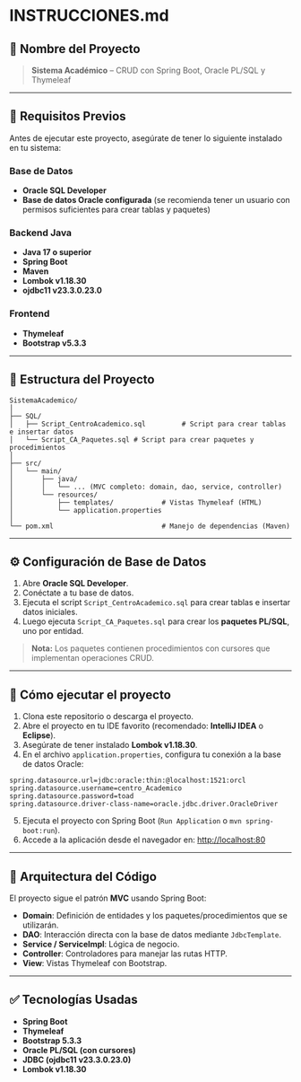 
# INSTRUCCIONES.md

## 📌 Nombre del Proyecto
> **Sistema Académico** – CRUD con Spring Boot, Oracle PL/SQL y Thymeleaf

---

## 🧰 Requisitos Previos

Antes de ejecutar este proyecto, asegúrate de tener lo siguiente instalado en tu sistema:

### Base de Datos
- **Oracle SQL Developer**
- **Base de datos Oracle configurada** (se recomienda tener un usuario con permisos suficientes para crear tablas y paquetes)

### Backend Java
- **Java 17 o superior**
- **Spring Boot**
- **Maven**
- **Lombok v1.18.30**
- **ojdbc11 v23.3.0.23.0**

### Frontend
- **Thymeleaf**
- **Bootstrap v5.3.3**

---

## 📁 Estructura del Proyecto

```
SistemaAcademico/
│
├── SQL/
│   ├── Script_CentroAcademico.sql         # Script para crear tablas e insertar datos
│   └── Script_CA_Paquetes.sql # Script para crear paquetes y procedimientos
│
├── src/
│   └── main/
│       ├── java/
│       │   └── ... (MVC completo: domain, dao, service, controller)
│       └── resources/
│           ├── templates/            # Vistas Thymeleaf (HTML)
│           └── application.properties
│
└── pom.xml                           # Manejo de dependencias (Maven)
```

---

## ⚙️ Configuración de Base de Datos

1. Abre **Oracle SQL Developer**.
2. Conéctate a tu base de datos.
3. Ejecuta el script `Script_CentroAcademico.sql` para crear tablas e insertar datos iniciales.
4. Luego ejecuta `Script_CA_Paquetes.sql` para crear los **paquetes PL/SQL**, uno por entidad.

> **Nota:** Los paquetes contienen procedimientos con cursores que implementan operaciones CRUD.

---

## 🧪 Cómo ejecutar el proyecto

1. Clona este repositorio o descarga el proyecto.
2. Abre el proyecto en tu IDE favorito (recomendado: **IntelliJ IDEA** o **Eclipse**).
3. Asegúrate de tener instalado **Lombok v1.18.30**.
4. En el archivo `application.properties`, configura tu conexión a la base de datos Oracle:

```properties
spring.datasource.url=jdbc:oracle:thin:@localhost:1521:orcl
spring.datasource.username=centro_Academico
spring.datasource.password=toad
spring.datasource.driver-class-name=oracle.jdbc.driver.OracleDriver
```

5. Ejecuta el proyecto con Spring Boot (`Run Application` o `mvn spring-boot:run`).
6. Accede a la aplicación desde el navegador en: [http://localhost:80](http://localhost:80)

---

## 🧱 Arquitectura del Código

El proyecto sigue el patrón **MVC** usando Spring Boot:

- **Domain**: Definición de entidades y los paquetes/procedimientos que se utilizarán.
- **DAO**: Interacción directa con la base de datos mediante `JdbcTemplate`.
- **Service / ServiceImpl**: Lógica de negocio.
- **Controller**: Controladores para manejar las rutas HTTP.
- **View**: Vistas Thymeleaf con Bootstrap.

---

## ✅ Tecnologías Usadas

- **Spring Boot**
- **Thymeleaf**
- **Bootstrap 5.3.3**
- **Oracle PL/SQL (con cursores)**
- **JDBC (ojdbc11 v23.3.0.23.0)**
- **Lombok v1.18.30**
